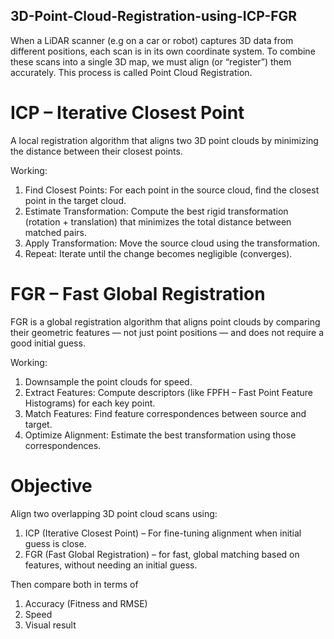 ## 3D-Point-Cloud-Registration-using-ICP-FGR 
When a LiDAR scanner (e.g on a car or robot) captures 3D data from different positions, each scan is in its own coordinate system. To combine these scans into a single 3D map, we must align (or “register”) them accurately.  This process is called Point Cloud Registration.

# ICP – Iterative Closest Point 
A local registration algorithm that aligns two 3D point clouds by minimizing the distance between their closest points.

Working:
1. Find Closest Points: For each point in the source cloud, find the closest point in the target cloud.
2. Estimate Transformation: Compute the best rigid transformation (rotation + translation) that minimizes the total distance between matched pairs.
3. Apply Transformation: Move the source cloud using the transformation.
4. Repeat: Iterate until the change becomes negligible (converges).

# FGR – Fast Global Registration 
FGR is a global registration algorithm that aligns point clouds by comparing their geometric features — not just point positions — and does not require a good initial guess.

Working:
1. Downsample the point clouds for speed.
2. Extract Features: Compute descriptors (like FPFH – Fast Point Feature Histograms) for each key point.
3. Match Features: Find feature correspondences between source and target.
4. Optimize Alignment: Estimate the best transformation using those correspondences.

# Objective 
Align two overlapping 3D point cloud scans using:
1. ICP (Iterative Closest Point) – For fine-tuning alignment when initial guess is close.
2. FGR (Fast Global Registration) – for fast, global matching based on features, without needing an initial guess.

Then compare both in terms of
1. Accuracy (Fitness and RMSE)
2. Speed
3. Visual result
